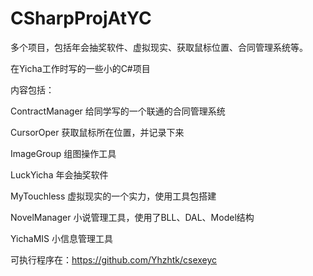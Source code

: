 CSharpProjAtYC
==============

多个项目，包括年会抽奖软件、虚拟现实、获取鼠标位置、合同管理系统等。

在Yicha工作时写的一些小的C#项目

内容包括：

ContractManager 给同学写的一个联通的合同管理系统

CursorOper 获取鼠标所在位置，并记录下来

ImageGroup 组图操作工具

LuckYicha 年会抽奖软件

MyTouchless 虚拟现实的一个实力，使用工具包搭建

NovelManager 小说管理工具，使用了BLL、DAL、Model结构

YichaMIS 小信息管理工具

可执行程序在：https://github.com/Yhzhtk/csexeyc


